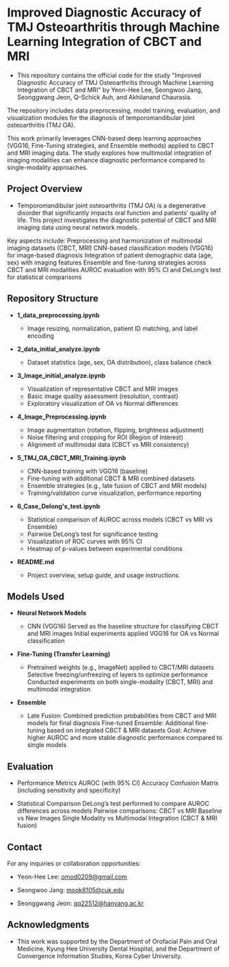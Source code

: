 # Improved Diagnostic Accuracy of TMJ Osteoarthritis through Machine Learning Integration of CBCT and MRI
- This repository contains the official code for the study
"Improved Diagnostic Accuracy of TMJ Osteoarthritis through Machine Learning Integration of CBCT and MRI"
by Yeon-Hee Lee, Seongwoo Jang, Seonggwang Jeon, Q–Schick Auh, and Akhilanand Chaurasia.

The repository includes data preprocessing, model training, evaluation, and visualization modules for the diagnosis of temporomandibular joint osteoarthritis (TMJ OA).

This work primarily leverages CNN-based deep learning approaches (VGG16, Fine-Tuning strategies, and Ensemble methods) applied to CBCT and MRI imaging data. The study explores how multimodal integration of imaging modalities can enhance diagnostic performance compared to single-modality approaches.

## Project Overview

- Temporomandibular joint osteoarthritis (TMJ OA) is a degenerative disorder that significantly impacts oral function and patients’ quality of life.
This project investigates the diagnostic potential of CBCT and MRI imaging data using neural network models.

Key aspects include:
Preprocessing and harmonization of multimodal imaging datasets (CBCT, MRI)
CNN-based classification models (VGG16) for image-based diagnosis
Integration of patient demographic data (age, sex) with imaging features
Ensemble and fine-tuning strategies across CBCT and MRI modalities
AUROC evaluation with 95% CI and DeLong’s test for statistical comparisons

## Repository Structure

- **1_data_preprocessing.ipynb** 
  - Image resizing, normalization, patient ID matching, and label encoding  

- **2_data_initial_analyze.ipynb**
  - Dataset statistics (age, sex, OA distribution), class balance check  

- **3_Image_initial_analyze.ipynb**  
  - Visualization of representative CBCT and MRI images  
  - Basic image quality assessment (resolution, contrast)  
  - Exploratory visualization of OA vs Normal differences  

- **4_Image_Preprocessing.ipynb**
  - Image augmentation (rotation, flipping, brightness adjustment)  
  - Noise filtering and cropping for ROI (Region of Interest)  
  - Alignment of multimodal data (CBCT vs MRI consistency)  

- **5_TMJ_OA_CBCT_MRI_Training.ipynb**
  - CNN-based training with VGG16 (baseline)  
  - Fine-tuning with additional CBCT & MRI combined datasets  
  - Ensemble strategies (e.g., late fusion of CBCT and MRI models)  
  - Training/validation curve visualization, performance reporting  

- **6_Case_Delong's_test.ipynb**  
  - Statistical comparison of AUROC across models (CBCT vs MRI vs Ensemble)  
  - Pairwise DeLong’s test for significance testing  
  - Visualization of ROC curves with 95% CI  
  - Heatmap of p-values between experimental conditions  

- **README.md**  
  - Project overview, setup guide, and usage instructions
 

## Models Used

- **Neural Network Models**

  - CNN (VGG16)
  Served as the baseline structure for classifying CBCT and MRI images
  Initial experiments applied VGG16 for OA vs Normal classification

- **Fine-Tuning (Transfer Learning)**

  - Pretrained weights (e.g., ImageNet) applied to CBCT/MRI datasets
  Selective freezing/unfreezing of layers to optimize performance
  Conducted experiments on both single-modality (CBCT, MRI) and multimodal integration

- **Ensemble**

  - Late Fusion: Combined prediction probabilities from CBCT and MRI models for final diagnosis
  Fine-tuned Ensemble: Additional fine-tuning based on integrated CBCT & MRI datasets
  Goal: Achieve higher AUROC and more stable diagnostic performance compared to single models

## Evaluation
- Performance Metrics
  AUROC (with 95% CI)
  Accuracy
  Confusion Matrix (including sensitivity and specificity)

- Statistical Comparison
  DeLong’s test performed to compare AUROC differences across models
  Pairwise comparisons:
  CBCT vs MRI
  Baseline vs New Images
  Single Modality vs Multimodal Integration (CBCT & MRI fusion)

## Contact

For any inquiries or collaboration opportunities:

- Yeon-Hee Lee: omod0209@gmail.com

- Seongwoo Jang: mook8105@cuk.edu

- Seonggwang Jeon: qq22512@hanyang.ac.kr


## Acknowledgments

- This work was supported by the Department of Orofacial Pain and Oral Medicine, Kyung Hee University Dental Hospital, and the Department of Convergence Information Studies, Korea Cyber University.
